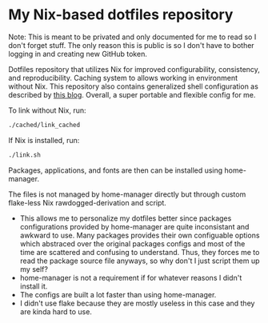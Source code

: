 # My Nix-based dotfiles repository
Note: This is meant to be privated and only documented for me to read so I don't forget stuff.
The only reason this is public is so I don't have to bother logging in and creating new GitHub token.

Dotfiles repository that utilizes Nix for improved
configurability, consistency, and reproducibility.
Caching system to allows working in environment without Nix.
This repository also contains generalized shell configuration
as described by [this blog][1].
Overall, a super portable and flexible config for me.

To link without Nix, run:
```bash
./cached/link_cached
```

If Nix is installed, run:
```bash
./link.sh
```
Packages, applications, and fonts are then can be installed using home-manager.

The files is not managed by home-manager directly but through custom flake-less
Nix rawdogged-derivation and script.
- This allows me to personalize my dotfiles better since packages configurations
  provided by home-manager are quite inconsistant and awkward to use.
  Many packages provides their own configuable options which abstraced over the
  original packages configs and most of the time are scattered and confusing to
  understand. Thus, they forces me to read the package source file anyways, so
  why don't I just script them up my self?
- home-manager is not a requirement if for whatever reasons I didn't install it.
- The configs are built a lot faster than using home-manager.
- I didn't use flake because they are mostly useless in this case and they are
  kinda hard to use.

[1]: https://blog.flowblok.id.au/2013-02/shell-startup-scripts.html
